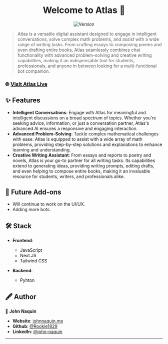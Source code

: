 <h1 align="center">Welcome to Atlas 👋</h1>

<p align="center">
  <img alt="Version" src="https://img.shields.io/badge/version-1.1.0-blue.svg?cacheSeconds=2592000" />
</p>

> Atlas is a versatile digital assistant designed to engage in intelligent conversations, solve complex math problems, and assist with a wide range of writing tasks. From crafting essays to composing poems and even drafting entire books, Atlas seamlessly combines chat functionality with advanced problem-solving and creative writing capabilities, making it an indispensable tool for students, professionals, and anyone in between looking for a multi-functional bot companion.

### 🌐 [Visit Atlas Live](https://atlas-black-beta.vercel.app/)

## ✨ Features

- **Intelligent Conversations**: Engage with Atlas for meaningful and intelligent discussions on a broad spectrum of topics. Whether you're seeking advice, information, or just a conversation partner, Atlas's advanced AI ensures a responsive and engaging interaction.
- **Advanced Problem-Solving**: Tackle complex mathematical challenges with ease. Atlas is equipped to assist with a wide array of math problems, providing step-by-step solutions and explanations to enhance learning and understanding.
- **Creative Writing Assistant**: From essays and reports to poetry and novels, Atlas is your go-to partner for all writing tasks. Its capabilities extend to generating ideas, providing writing prompts, editing drafts, and even helping to compose entire books, making it an invaluable resource for students, writers, and professionals alike.

## 🚀 Future Add-ons

- Will continue to work on the UI/UX.
- Adding more bots.

## 🛠️ Stack

- **Frontend**: 
  - JavaScript
  - Next.JS
  - Tailwind CSS

- **Backend**: 
  - Pyhton
  
## 🖋 Author

👤 **John Naquin**
- **Website**: [johnnaquin.me](https://johnnaquin.me)
- **Github**: [@Rookie1829](https://github.com/Rookie1829)
- **LinkedIn**: [@john-naquin](https://linkedin.com/in/john-naquin)

---
